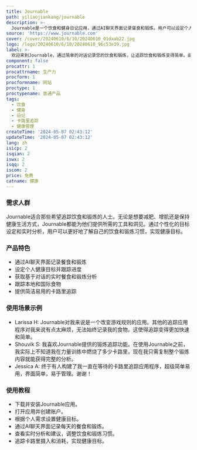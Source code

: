 ```yaml
---
title: Journable
path: yiliaojiankang/journable
description: >-
  Journable是一个饮食和健身日记应用，通过AI聊天界面记录餐食和锻炼。用户可以设定个人健康目标，获得实时的餐食和锻炼分析，并跟踪卡路里摄入和消耗。Journable的优点在于简化了饮食和锻炼追踪的过程，提供个性化的建议和反馈，帮助用户更好地掌控健康。
source: 'https://www.journable.com'
cover: /cover/20240610/6/10/20240610_01daab22.jpg
logo: /logo/20240610/6/10/20240610_96c53e39.jpg
label: >-
  欢迎来到Journable，通过简单的对话记录您的饮食和锻炼，让追踪饮食和锻炼变得简单。由先进的AI技术支持，我们的应用程序通过简单的聊天界面让您记录餐食和锻炼。它专为那些重视快速、简单和个性化的健康之旅的人士而设计。
component: false
procattr: 1
procattrname: 生产力
procform: 1
procformname: 网站
proctype: 1
proctypename: 普通产品
tags:
  - 饮食
  - 健身
  - 日记
  - 卡路里追踪
  - 健康管理
createTime: '2024-05-07 02:43:12'
updateTime: '2024-05-07 02:43:12'
lang: zh
isicp: 2
isqian: 2
iswx: 2
isqq: 2
iscom: 2
price: 免费
catname: 健康
---
```




### 需求人群
Journable适合那些希望追踪饮食和锻炼的人士。无论是想要减肥、增肌还是保持健康生活方式，Journable都能为他们提供所需的工具和洞见。通过个性化的目标设定和实时分析，用户可以更好地了解自己的饮食和锻炼习惯，实现健康目标。

### 产品特色
* 通过AI聊天界面记录餐食和锻炼
* 设定个人健康目标并跟踪进度
* 获取基于对话的实时餐食和锻炼分析
* 跟踪本地和国际食物
* 提供简洁易用的卡路里追踪

### 使用场景示例
* Larissa H: Journable对我来说是一个改变游戏规则的应用。其他的追踪应用程序对我来说有点太麻烦，无法始终记录我的食物。这使得追踪变得更加快速和简单。
* Shouvik S: 我喜欢Journable提供的锻炼追踪功能。在使用Journable之前，我实际上不知道我在力量训练中燃烧了多少卡路里，现在我只需复制整个锻炼内容就能获得完整的分析。
* Jessica A: 终于有人构建了我一直在等待的卡路里追踪应用程序，超级简单易用，界面简单，易于管理。谢谢！

### 使用教程
* 下载并安装Journable应用。
* 打开应用并创建账户。
* 根据个人需求设置健康目标。
* 通过AI聊天界面记录每天的餐食和锻炼。
* 查看实时分析和建议，调整饮食和锻炼习惯。
* 追踪卡路里摄入和消耗，实现健康目标。

  

